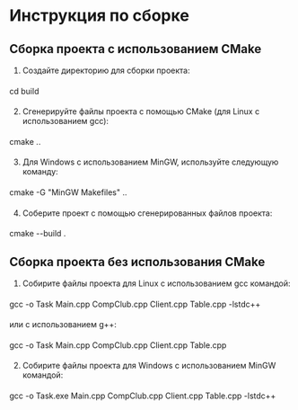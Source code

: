 # Инструкция по сборке

## Сборка проекта с использованием CMake

1. Создайте директорию для сборки проекта:
####
cd build
####
2. Сгенерируйте файлы проекта с помощью CMake (для Linux с использованием gcc):
####
cmake ..
####
3. Для Windows с использованием MinGW, используйте следующую команду:
####
cmake -G "MinGW Makefiles" ..
####
4. Соберите проект с помощью сгенерированных файлов проекта:
####
cmake --build .

## Сборка проекта без использования CMake
1. Собирите файлы проекта для Linux с использованием gcc командой:
####
gcc -o Task Main.cpp CompClub.cpp Client.cpp Table.cpp -lstdc++
####
  или с использованием g++:
  ####
  gcc -o Task Main.cpp CompClub.cpp Client.cpp Table.cpp
  ####
2. Собирите файлы проекта для Windows с использованием MinGW командой:
####
gcc -o Task.exe Main.cpp CompClub.cpp Client.cpp Table.cpp -lstdc++
####
